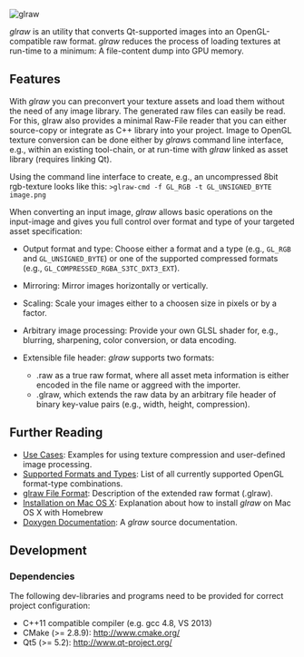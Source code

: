 ![glraw](https://raw.github.com/hpicgs/glraw/master/packages/glraw-logo.png)

*glraw* is an utility that converts Qt-supported images into an OpenGL-compatible raw format. *glraw* reduces the process of loading textures at run-time to a minimum: A file-content dump into GPU memory. 

## Features

With *glraw* you can preconvert your texture assets and load them without the need of any image library. The generated raw files can easily be read. For this, glraw also provides a minimal Raw-File reader that you can either source-copy or integrate as C++ library into your project.
Image to OpenGL texture conversion can be done either by *glraw*s command line interface, e.g., within an existing tool-chain, or at run-time with *glraw* linked as asset library (requires linking Qt).

Using the command line interface to create, e.g., an uncompressed 8bit rgb-texture looks like this:
`>glraw-cmd -f GL_RGB -t GL_UNSIGNED_BYTE image.png`

When converting an input image, *glraw* allows basic operations on the input-image and gives you full control over format and type of your targeted asset specification:

* Output format and type: Choose either a format and a type (e.g., `GL_RGB` and `GL_UNSIGNED_BYTE`) or one of the supported compressed formats (e.g., `GL_COMPRESSED_RGBA_S3TC_DXT3_EXT`).

* Mirroring: Mirror images horizontally or vertically.

* Scaling: Scale your images either to a choosen size in pixels or by a factor.

* Arbitrary image processing: Provide your own GLSL shader for, e.g., blurring, sharpening, color conversion, or data encoding.

* Extensible file header: *glraw* supports two formats: 
  * .raw as a true raw format, where all asset meta information is either encoded in the file name or aggreed with the importer. 
  * .glraw, which extends the raw data by an arbitrary file header of binary key-value pairs (e.g., width, height, compression).

## Further Reading

 * [Use Cases](https://github.com/hpicgs/glraw/wiki/Use-Cases): Examples for using texture compression and user-defined image processing.
 * [Supported Formats and Types](https://github.com/hpicgs/glraw/wiki/Supported-Formats-and-Types): List of all currently supported OpenGL format-type combinations.
 * [glraw File Format](https://github.com/hpicgs/glraw/wiki/GLRaw-File-Format): Description of the extended raw format (.glraw).
 * [Installation on Mac OS X](https://github.com/hpicgs/glraw/wiki/Installation): Explanation about how to install *glraw* on Mac OS X with Homebrew
 * [Doxygen Documentation](http://libglow.org/glraw): A *glraw* source documentation.

## Development

### Dependencies

The following dev-libraries and programs need to be provided for correct project configuration:

* C++11 compatible compiler (e.g. gcc 4.8, VS 2013)
* CMake (>= 2.8.9): http://www.cmake.org/
* Qt5 (>= 5.2): http://www.qt-project.org/
